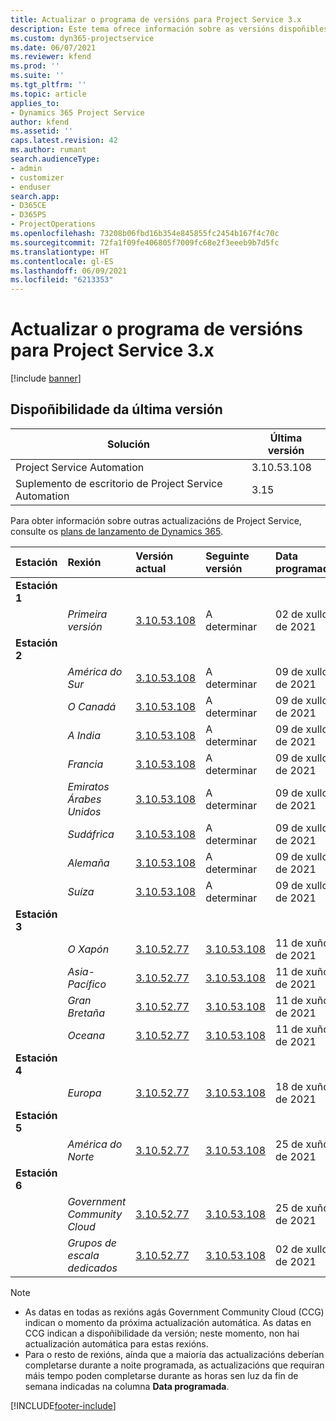 ```yaml
---
title: Actualizar o programa de versións para Project Service 3.x
description: Este tema ofrece información sobre as versións dispoñibles e próximas de Dynamics 365 Project Service Automation.
ms.custom: dyn365-projectservice
ms.date: 06/07/2021
ms.reviewer: kfend
ms.prod: ''
ms.suite: ''
ms.tgt_pltfrm: ''
ms.topic: article
applies_to:
- Dynamics 365 Project Service
author: kfend
ms.assetid: ''
caps.latest.revision: 42
ms.author: rumant
search.audienceType:
- admin
- customizer
- enduser
search.app:
- D365CE
- D365PS
- ProjectOperations
ms.openlocfilehash: 73208b06fbd16b354e845855fc2454b167f4c70c
ms.sourcegitcommit: 72fa1f09fe406805f7009fc68e2f3eeeb9b7d5fc
ms.translationtype: HT
ms.contentlocale: gl-ES
ms.lasthandoff: 06/09/2021
ms.locfileid: "6213353"
---
```

# <a name="update-release-schedule-for-project-service-3x"></a>Actualizar o programa de versións para Project Service 3.x

[!include [banner](../includes/psa-now-project-operations.md)]

## <a name="latest-version-availability"></a>Dispoñibilidade da última versión

| Solución  | Última versión |
|-------|----|
| Project Service Automation    | 3.10.53.108 |
| Suplemento de escritorio de Project Service Automation                | 3.15          |

Para obter información sobre outras actualizacións de Project Service, consulte os [plans de lanzamento de Dynamics 365](/dynamics365/release-plans/). 

| Estación  | Rexión | Versión actual | Seguinte versión |  Data programada
| :---   | :---   | :---   | :---   |:---   |         
|<strong>Estación 1</strong> | |  |  | |
| | <i>Primeira versión</i> | [3.10.53.108](whats-new-ur-32.md) | A determinar | 02 de xullo de 2021
|<strong>Estación 2</strong> | |  |  | |
| | <i>América do Sur</i> | [3.10.53.108](whats-new-ur-32.md) | A determinar | 09 de xullo de 2021
| | <i>O Canadá</i> | [3.10.53.108](whats-new-ur-32.md) | A determinar | 09 de xullo de 2021
| | <i>A India</i> | [3.10.53.108](whats-new-ur-32.md) | A determinar | 09 de xullo de 2021
| | <i>Francia</i> | [3.10.53.108](whats-new-ur-32.md) | A determinar | 09 de xullo de 2021
| | <i>Emiratos Árabes Unidos</i> | [3.10.53.108](whats-new-ur-32.md) | A determinar | 09 de xullo de 2021
| | <i>Sudáfrica</i> | [3.10.53.108](whats-new-ur-32.md) | A determinar | 09 de xullo de 2021
| | <i>Alemaña</i> | [3.10.53.108](whats-new-ur-32.md) | A determinar | 09 de xullo de 2021
| | <i>Suíza</i> | [3.10.53.108](whats-new-ur-32.md) | A determinar | 09 de xullo de 2021
|<strong>Estación 3</strong> | |  |  | |
| | <i>O Xapón</i> | [3.10.52.77](whats-new-ur-31.md) | [3.10.53.108](whats-new-ur-32.md) | 11 de xuño de 2021
| | <i>Asia-Pacífico</i> | [3.10.52.77](whats-new-ur-31.md) | [3.10.53.108](whats-new-ur-32.md) | 11 de xuño de 2021
| | <i>Gran Bretaña</i> | [3.10.52.77](whats-new-ur-31.md) | [3.10.53.108](whats-new-ur-32.md) | 11 de xuño de 2021
| | <i>Oceana</i> | [3.10.52.77](whats-new-ur-31.md) | [3.10.53.108](whats-new-ur-32.md) | 11 de xuño de 2021
|<strong>Estación 4</strong> | |  |  | |
| | <i>Europa</i> | [3.10.52.77](whats-new-ur-31.md) | [3.10.53.108](whats-new-ur-32.md) | 18 de xuño de 2021
|<strong>Estación 5</strong> | |  |  | |
| | <i>América do Norte</i> | [3.10.52.77](whats-new-ur-31.md) | [3.10.53.108](whats-new-ur-32.md) | 25 de xuño de 2021
|<strong>Estación 6</strong> | |  |  | |
| | <i>Government Community Cloud</i> | [3.10.52.77](whats-new-ur-31.md) | [3.10.53.108](whats-new-ur-32.md) | 25 de xuño de 2021
| | <i>Grupos de escala dedicados</i> | [3.10.52.77](whats-new-ur-31.md) | [3.10.53.108](whats-new-ur-32.md) | 02 de xullo de 2021

>[!Note]
> - As datas en todas as rexións agás Government Community Cloud (CCG) indican o momento da próxima actualización automática. As datas en CCG indican a dispoñibilidade da versión; neste momento, non hai actualización automática para estas rexións.
> - Para o resto de rexións, aínda que a maioría das actualizacións deberían completarse durante a noite programada, as actualizacións que requiran máis tempo poden completarse durante as horas sen luz da fin de semana indicadas na columna **Data programada**.


[!INCLUDE[footer-include](../includes/footer-banner.md)]
